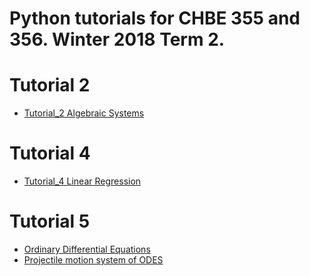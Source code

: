 # Python tutorials for CHBE 355 and 356. Winter 2018 Term 2. 

# Tutorial 2
* [Tutorial_2 Algebraic Systems](http://nbviewer.jupyter.org/github/OpenChemE/Tutorials-2018W2/blob/master/Notebooks/Tutorial%202/Tutorial_2%20Algebraic%20Systems.ipynb)


# Tutorial 4
* [Tutorial_4 Linear Regression](http://nbviewer.jupyter.org/github/OpenChemE/Tutorials-2018W2/blob/master/Notebooks/Tutorial%204/Tutorial_4%20Linear%20Regression.ipynb)


# Tutorial 5
* [Ordinary Differential Equations](http://nbviewer.jupyter.org/github/OpenChemE/Tutorials-2018W2/blob/master/Notebooks/Tutorial%205/Ordinary%20Differential%20Equations.ipynb)
* [Projectile motion system of ODES](http://nbviewer.jupyter.org/github/OpenChemE/Tutorials-2018W2/blob/master/Notebooks/Tutorial%205/Projectile%20motion%20system%20of%20ODES.ipynb)


